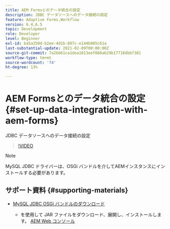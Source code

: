 ```yaml
---
title: AEM Formsとのデータ統合の設定
description: JDBC データソースへのデータ接続の設定
feature: Adaptive Forms,Workflow
version: 6.4,6.5
topic: Development
role: Developer
level: Beginner
exl-id: ba5a250d-b2ee-4d1b-807c-e144b805c61a
last-substantial-update: 2021-02-09T00:00:00Z
source-git-commit: 7a2bb61ca1dea1013eef088a629b17718dbbf381
workflow-type: tm+mt
source-wordcount: '74'
ht-degree: 13%

---
```


# AEM Formsとのデータ統合の設定 {#set-up-data-integration-with-aem-forms}

JDBC データソースへのデータ接続の設定

>[!VIDEO](https://video.tv.adobe.com/v/17724/?quality=9&learn=on)

>[!NOTE]
>
>MySQL JDBC ドライバーは、OSGi バンドルを介してAEMインスタンスにインストールする必要があります。

## サポート資料 {#supporting-materials}

* [MySQL JDBC OSGi バンドルのダウンロード](https://dev.mysql.com/downloads/connector/j/)

   * を使用して JAR ファイルをダウンロード、展開し、インストールします。 [AEM Web コンソール](http://localhost:4502/system/console/bundles)
